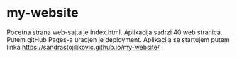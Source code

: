 # my-website
  Pocetna strana web-sajta je index.html.
  Aplikacija sadrzi 40 web stranica.
  Putem gitHub Pages-a uradjen je deployment. 
 Aplikacija se startujem putem linka https://sandrastojiljkovic.github.io/my-website/ .
